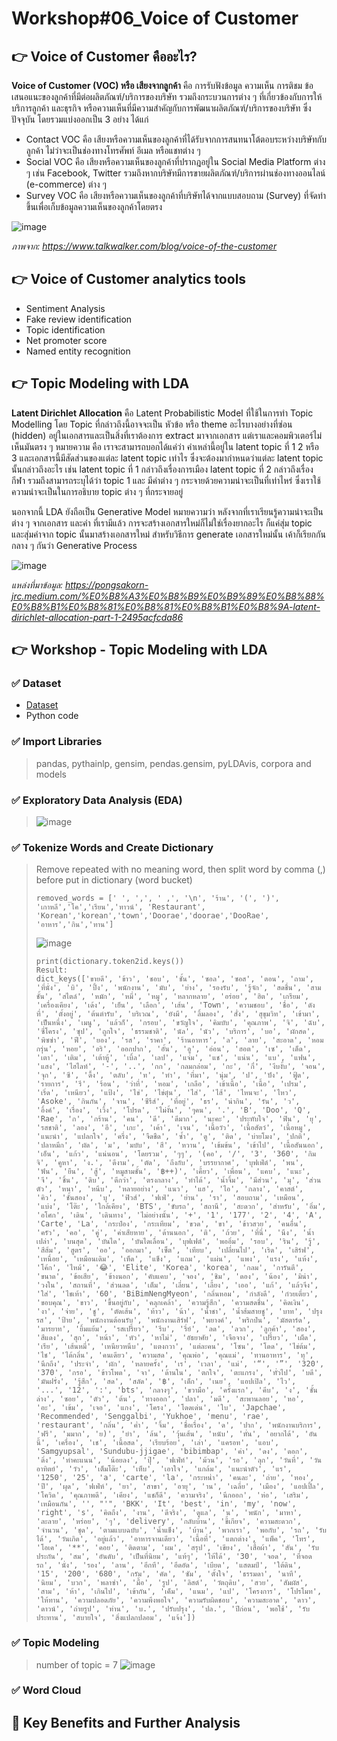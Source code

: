 # Workshop#06_Voice of Customer

## 	:point_right: Voice of Customer คืออะไร?
**Voice of Customer (VOC) หรือ เสียงจากลูกค้า** คือ การรับฟังข้อมูล ความเห็น การติชม ข้อเสนอแนะของลูกค้าที่มีต่อผลิตภัณฑ์/บริการของบริษัท รวมถึงกระบวนการต่าง ๆ ที่เกี่ยวข้องกับการให้บริการลูกค้า และธุรกิจ หรือความเห็นที่มีความสำคัญกับการพัฒนาผลิตภัณฑ์/บริการของบริษัท ซึ่งปัจจุบัน โดยรวมแบ่งออกเป็น 3 อย่าง ได้แก่
* Contact VOC คือ เสียงหรือความเห็นของลูกค้าที่ได้รับจากการสนทนาโต้ตอบระหว่างบริษัทกับลูกค้า ไม่ว่าจะเป็นช่องทางโทรศัพท์ อีเมล หรือแชทต่าง ๆ
* Social VOC คือ เสียงหรือความเห็นของลูกค้าที่ปรากฎอยู่ใน Social Media Platform ต่าง ๆ เช่น Facebook, Twitter รวมถึงหากบริษัทมีการขายผลิตภัณฑ์/บริการผ่านช่องทางออนไลน์ (e-commerce) ต่าง ๆ
* Survey VOC คือ เสียงหรือความเห็นของลูกค้าที่บริษัทได้จากแบบสอบถาม (Survey) ที่จัดทำขึ้นเพื่อเก็บข้อมูลความเห็นของลูกค้าโดยตรง
  
![image](https://github.com/Learntogether/MADT8101_Seminar-in-Advanced-Analytics/assets/136689632/dcca7eaa-9412-4467-a8ab-795a0e905d4d)

_ภาพจาก: https://www.talkwalker.com/blog/voice-of-the-customer_



## 	:point_right: Voice of Customer analytics tools
* Sentiment Analysis
* Fake review identification 
* Topic identification
* Net promoter score
* Named entity recognition


## 	:point_right: Topic Modeling with LDA
**Latent Dirichlet Allocation** คือ Latent Probabilistic Model ที่ใช้ในการทำ Topic Modelling โดย Topic ที่กล่าวถึงนี้อาจจะเป็น หัวข้อ หรือ theme อะไรบางอย่างที่ซ่อน (hidden) อยู่ในเอกสารและเป็นสิ่งที่เราต้องการ extract มาจากเอกสาร แต่เราและคอมพิวเตอร์ไม่เห็นมันตรง ๆ หมายความ คือ เราจะสามารถบอกได้แค่ว่า คำเหล่านี้อยู่ใน latent topic ที่ 1 2 หรือ 3 และเอกสารนี้มีสัดส่วนของแต่ละ latent topic เท่าไร ซึ่งจะต้องมากำหนดว่าแต่ละ latent topic นั้นกล่าวถึงอะไร เช่น latent topic ที่ 1 กล่าวถึงเรื่องการเมือง latent topic ที่ 2 กล่าวถึงเรื่องกีฬา รวมถึงสามารถระบุได้ว่า topic 1 และ มีคำต่าง ๆ กระจายด้วยความน่าจะเป็นที่เท่าไหร่ ซึ่งเราใช้ความน่าจะเป็นในการอธิบาย topic ต่าง ๆ ที่กระจายอยู่ 

นอกจากนี้ LDA ยังถือเป็น Generative Model หมายความว่า หลังจากที่เราเรียนรู้ความน่าจะเป็นต่าง ๆ จากเอกสาร และคำ ที่เรามีแล้ว การจะสร้างเอกสารใหม่ก็ไม่ใช่เรื่องยากอะไร ก็แค่สุ่ม topic และสุ่มคำจาก topic นั้นมาสร้างเอกสารใหม่ สำหรับวิธีการ generate เอกสารใหม่นั้น เค้าก็เรียกกันกลาง ๆ กันว่า Generative Process

 ![image](https://github.com/Learntogether/MADT8101_Seminar-in-Advanced-Analytics/assets/136689632/a71be106-334f-43a7-871b-95965b4f6940)

 _แหล่งที่มาข้อมูล: https://pongsakorn-jrc.medium.com/%E0%B8%A3%E0%B8%B9%E0%B9%89%E0%B8%88%E0%B8%B1%E0%B8%81%E0%B8%81%E0%B8%B1%E0%B8%9A-latent-dirichlet-allocation-part-1-2495acfcda86_

## 	:point_right: Workshop - Topic Modeling with LDA
### :white_check_mark: Dataset
* [Dataset](https://github.com/Learntogether/MADT8101_Seminar-in-Advanced-Analytics/blob/main/Workshop%2306_Voice%20of%20Customer/Customer%20Review.csv)
* Python code
### :white_check_mark: Import Libraries
> pandas, pythainlp, gensim, pendas.gensim, pyLDAvis, corpora and models

### :white_check_mark: Exploratory Data Analysis (EDA)
> ![image](https://github.com/Learntogether/MADT8101_Seminar-in-Advanced-Analytics/assets/136689632/362d1dd1-76e4-4d01-abb3-675177bd42a9)

### :white_check_mark: Tokenize Words and Create Dictionary
> Remove repeated with no meaning word, then split word by comma (,) before put in dictionary (word bucket)
> ```
> removed_words = [' ', ',', ' ,', '\n', 'ร้าน', '(', ')', 'เกาหลี','โค','เรียน','ทาวน์', 'Restaurant', 'Korean','korean','town','Doorae','doorae','DooRae', 'อาหาร','กิน','ทาน']
> ```
> ![image](https://github.com/Learntogether/MADT8101_Seminar-in-Advanced-Analytics/assets/136689632/6590d91a-59d2-497c-abbf-98e4a859477f)
> ```
> print(dictionary.token2id.keys())
> Result:
> dict_keys(['ขายดี', 'ข้าว', 'ชอบ', 'ชั้น', 'ซอล', 'ซอส', 'ตอน', 'ถาม', 'ที่นั่ง', 'บิ', 'ปิ้ง', 'พนักงาน', 'มับ', 'ย่าง', 'รองรับ', 'รู้จัก', 'สดชื่น', 'สามชั้น', 'สไตล์', 'หมัก', 'หมี่', 'หมู', 'หลากหลาย', 'อร่อย', 'ฮิต', 'เกรียม', 'เครื่องเคียง', 'เด้ง', 'เย็น', 'เลือก', 'เส้น', 'Town', 'ความชอบ', 'ชื่อ', 'ดังที่', 'ตั้งอยู่', 'ต้นตำรับ', 'บริเวณ', 'ยังมี', 'ลิ้มลอง', 'สั่ง', 'สุขุมวิท', 'เข้ามา', 'เป็นหนึ่ง', 'เมนู', 'แล้วก็', 'กรอบ', 'ขวัญใจ', 'คิมบับ', 'คุณภาพ', 'จิ', 'ฉับ', 'ซี่โครง', 'ซุป', 'ถูกใจ', 'ธรรมชาติ', 'นัล', 'นัว', 'บริการ', 'บอ', 'ผักสด', 'พิซซ่า', 'ฟี', 'ยอง', 'รส', 'ราคา', 'ร้านอาหาร', 'ล', 'ลาย', 'สะอาด', 'หอมกรุ่น', 'หอย', 'อริ', 'ออกปาก', 'อั้น', 'อู', 'อ่อน', 'ฮอต', 'เซ', 'เด็ด', 'เตา', 'เติม', 'เต้าหู้', 'เบิ้ล', 'เลป', 'แจ่ม', 'แช', 'แน่น', 'แบ', 'แฟน', 'แสง', 'ไฮไลท์', '-', '..', 'กก', 'กลมกล่อม', 'กะ', 'กี่', 'งึบงั้บ', 'จอน', 'จุก', 'ซี', 'ดึ้ง', 'ตลับ', 'ท', 'ทำ', 'ที่มา', 'นุ่ม', 'ป', 'ปัง', 'ฟู้ด', 'รายการ', 'รี', 'ร้อน', 'ว่าที่', 'หอม', 'เกลือ', 'เข้าเนื้อ', 'เนื้อ', 'เปรม', 'เริ่ด', 'เหนียว', 'แป้ง', 'ไข่', 'ไข่ตุ๋น', 'ไส่', 'ไส้', 'ไหนจะ', 'ไหว', 'Asoke', 'กินกัน', 'จาน', 'ซีรีส์', 'ที่อยู่', 'ธร', 'น่ากิน', 'รัน', 'ว', 'อิ้งค์', 'เรื่อง', 'เวิ้ง', 'โปรด', 'ไม่งั้น', 'ๆคน', '.', 'B', 'Doo', 'Q', 'Rae', 'ก', 'กร้าน', 'คน', 'ดี', 'ดีมาก', 'นะคะ', 'ประทับใจ', 'ฟิน', 'ยุ', 'รสชาติ', 'ลอง', 'อี', 'เกะ', 'เค้า', 'เจน', 'เนื้อวัว', 'เนื้อสัตว์', 'เนื้อหมู', 'แนะนำ', 'แปลกใจ', 'ครึ่ง', 'จืดชืด', 'ซ้ำ', 'ดู', 'ติด', 'บ่ายโมง', 'ปกติ', 'ปลาหมึก', 'ผัด', 'ม', 'มบับ', 'สี', 'หวาน', 'เข้มข้น', 'เข้าไป', 'เนื้อสันนอก', 'เอ็น', 'แก้ว', 'แน่นอน', 'โดยรวม', 'ๆๆ', '(คอ', '/', '3', '360', 'กิมจิ', 'คูหา', 'ง.', 'ดีงาม', 'ตัด', 'ถึงกับ', 'บรรยากาศ', 'บุฟเฟ่ต์', 'พน', 'ฟัน', 'ยืน', 'สู้', 'หมูสามชั้น', '฿++)', 'เคี้ยว', 'เพื่อน', 'แคบ', 'แนะ', 'จี', 'ชิ้น', 'ดิบ', 'ดีกว่า', 'ตรงกลาง', 'ทำได้', 'น้ำจิ้ม', 'มีส่วน', 'มุ', 'ส่วนตัว', 'หนา', 'หนึบ', 'หลายอย่าง', 'แนว', 'แฮ', 'ไอ', 'กลาง', 'คาสต์', 'คิว', 'ชั้นสอง', 'บุ', 'ฟิวส์', 'ฟเฟ่', 'ย่าน', 'รา', 'สอบถาม', 'เหมือน', 'แบ่ง', 'โต๊ะ', 'ใกล้เคียง', 'BTS', 'ขับรถ', 'สถานี', 'สะดวก', 'สำหรับ', 'อิ่ม', 'อโศก', 'เดิน', 'เดินทาง', 'ไม่อย่างนั้น', '+', '1', '177', '2', '4', 'A', 'Carte', 'La', 'กระป๋อง', 'กระเทียม', 'ขวด', 'ขา', 'ข้าวสวย', 'คนอื่น', 'ครัว', 'คอ', 'คู่', 'ค่าเสียหาย', 'ด้านนอก', 'ติ', 'ถ้วย', 'ที่นี่', 'นึง', 'น้ำเปล่า', 'บนสุด', 'บันได', 'บันไดเลื่อน', 'บุฟเฟต์', 'พออิ่ม', 'รอบ', 'ริน', 'รู้', 'สีส้ม', 'สูตร', 'ออ', 'ออกมา', 'เซ็ต', 'เทียบ', 'เปลี่ยนไป', 'เริด', 'เสิร์ฟ', 'เหนื่อย', 'เหมือนเดิม', 'เห็ด', 'แข็ง', 'แถม', 'แผ่น', 'แพง', 'แรง', 'แห้ง', 'โค้ก', 'ไหม้', '😂', 'Elite', 'Korea', 'korea', 'กลม', 'การันตี', 'ขนาด', 'ข้อเสีย', 'ข้างนอก', 'คับแคบ', 'จอง', 'ชิม', 'ดอง', 'น้อง', 'มิน่า', 'วงใน', 'สถานที่', 'ส่วนลด', 'เต็ม', 'เลี่ยน', 'เลี้ยง', 'เออ', 'แก้', 'แล้วจึง', 'ใส่', 'ไชเท้า', '60', 'BiBimNengMyeon', 'กลิ่นหอม', 'กำลังดี', 'ก๋วยเตี๋ยว', 'ขอบคุณ', 'ขาว', 'ขึ้นอยู่กับ', 'คลุกเคล้า', 'ความรู้สึก', 'ความสดชื่น', 'คิดเงิน', 'งา', 'จ่าย', 'ชู', 'ตัดเส้น', 'ท้าว', 'น้า', 'น้ำชา', 'น้ำส้มสายชู', 'บาท', 'ปรุงรส', 'ป้าย', 'พนักงานต้อนรับ', 'พนักงานเสิร์ฟ', 'พยางค์', 'พริกป่น', 'มัสตาร์ด', 'มารยาท', 'ยิ้มแย้ม', 'รสเปรี้ยว', 'รีบ', 'รี่ย์', 'ลด', 'ลวก', 'ลูกค้า', 'สอง', 'สีแดง', 'สุก', 'หน้า', 'หัว', 'หาไม่', 'อัธยาศัย', 'เจือจาง', 'เปรี้ยว', 'เผ็ด', 'เรีย', 'เส้นหมี่', 'เหนียวหนึบ', 'แตงกวา', 'แต่ละคน', 'โซน', 'โดด', 'ไข่ต้ม', 'ไช', 'ได้กลิ่น', 'คนเดียว', 'ความสด', 'คุณพ่อ', 'คุณแม่', 'ทานอาหาร', 'ทุ', 'นึกถึง', 'ประจำ', 'ผัก', 'หลายครั้ง', 'เร', 'เวลา', 'แม่', '“', '”', '320', '370', 'กรอ', 'ข้าวโพด', 'จา', 'ด้านใน', 'ตกใจ', 'ตะแกรง', 'ทั่วไป', 'บดี', 'มันฝรั่ง', 'รู้สึก', 'สด', 'สลัด', '฿', 'เด็ก', 'เนย', 'แอปเปิล', 'ไว', '...', '12', ':', 'bts', 'กลางๆ', 'ขวามือ', 'ครั้งแรก', 'คีบ', 'ง', 'ชั้นล่าง', 'ซอย', 'ตัว', 'ต้น', 'ทางออก', 'ปลา', 'มดี', 'สะพานลอย', 'หอ', 'อะ', 'เข้ม', 'เจอ', 'แกง', 'โครง', 'โดดเด่น', 'ใบ', 'Japchae', 'Recommended', 'Senggalbi', 'Yukhoe', 'menu', 'rae', 'restaurant', 'กลิ่น', 'ค่ำ', 'จิ้ม', 'ชื่อเรื่อง', 'ด', 'ปาก', 'พนักงานบริการ', 'ฟรี', 'มมาก', 'ย)', 'ยำ', 'ล้น', 'วุ้นเส้น', 'หนับ', 'หั่น', 'อยากได้', 'อันนี้', 'เครื่อง', 'เช', 'เนื้อสด', 'เรียบร้อย', 'เล่า', 'แครอท', 'แอบ', 'Samgyupsal', 'Sundubu-jjigae', 'bibimbap', 'ค่า', 'ดง', 'ดอก', 'ดิ่ง', 'ทำคะแนน', 'น้อยลง', 'ปุ๊', 'ฟเฟ่ท์', 'ม้วน', 'รอ', 'ลุก', 'วันที่', 'วันอาทิตย์', 'วัว', 'เต็มโต๊ะ', 'เห็บ', 'เอาใจ', 'แกล้ม', 'แนะนำตัว', 'แร', '1250', '25', 'a', 'carte', 'la', 'กระหน่ำ', 'คนละ', 'ถ่าย', 'ทอง', 'ปี', 'ผุด', 'ฟเฟ่ห์', 'ยา', 'สาขา', 'อายุ', 'าน', 'เฉลี่ย', 'เมือง', 'แอปเปิ้ล', 'โควิด', 'คุณภาพดี', 'เคียง', 'แชก็ดี', 'ความจริง', 'นึกออก', 'ห่อ', 'เสริม', 'เหมือนกัน', '', "'", 'BKK', 'It', 'best', 'in', 'my', 'now', 'right', 's', 'คิดถึง', 'งาน', 'ดีจริง', 'ดูแล', 'น', 'พนัก', 'มาหา', 'ละลาย', 'หร่อย', 'ๆ', 'delivery', 'กลับบ้าน', 'ขี้เกียจ', 'ความสะดวก', 'จำนวน', 'ชุด', 'ตามแบบฉบับ', 'น้ำแข็ง', 'บ้าน', 'พวกเรา', 'พอกับ', 'รถ', 'รับได้', 'วันเกิด', 'อยู่แล้ว', 'อาหารจานเดียว', 'เนื้อที่', 'แตกต่าง', 'แพ็ค', 'โทร', 'โอเค', '**', 'คอย', 'ติดตาม', 'ผม', 'สรุป', 'เขียง', 'เสื้อผ้า', 'สัน', 'รับประกัน', 'สม', 'อันดับ', 'เป็นที่นิยม', 'แท้ๆ', 'ให้ได้', '30', 'จอด', 'ที่จอดรถ', 'นั่ง', 'รอง', 'ลาน', 'อีกที', 'อึดอัด', 'เบียด', 'แสตมป์', 'ใต้ดิน', '15', '200', '680', 'กรัม', 'คัด', 'ซัม', 'ตั้งใจ', 'ธรรมดา', 'นาที', 'นิยม', 'บวก', 'พลาซ่า', 'มื้อ', 'รูป', 'ลิสต์', 'วัตถุดิบ', 'สวย', 'สัมผัส', 'สาม', 'ห้า', 'เกินไป', 'เข้ากัน', 'เค็ม', 'แนม', 'แป', 'โครงการ', 'โปรโมท', 'ให้ทาน', 'ความปลอดภัย', 'ความพึงพอใจ', 'ความรับผิดชอบ', 'ความสะอาด', 'ดาว', 'ดาวน์', 'ถ่ายรูป', 'ท่าน', 'บ.', 'ปรับปรุง', 'ปล.', 'ปีก่อน', 'พอใช้', 'รับประทาน', 'สบายใจ', 'สิ่งแปลกปลอม', 'แจ้ง'])
> ```

### :white_check_mark: Topic Modeling
> number of topic = 7
> ![image](https://github.com/Learntogether/MADT8101_Seminar-in-Advanced-Analytics/assets/136689632/874f387a-445c-4a2d-8fe6-f7fa8cd34b97)

### :white_check_mark: Word Cloud


## 	:triangular_flag_on_post:  Key Benefits and Further Analysis

